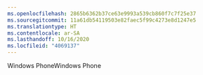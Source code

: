 ```yaml
---
ms.openlocfilehash: 2865b6362b37ce63e9993a539cb860f7c7f25e37
ms.sourcegitcommit: 11a61db54119503e82faec5f99c4273e8d1247e5
ms.translationtype: HT
ms.contentlocale: ar-SA
ms.lasthandoff: 10/16/2020
ms.locfileid: "4069137"
---
```

<span data-ttu-id="2768b-101">Windows Phone</span><span class="sxs-lookup"><span data-stu-id="2768b-101">Windows Phone</span></span>